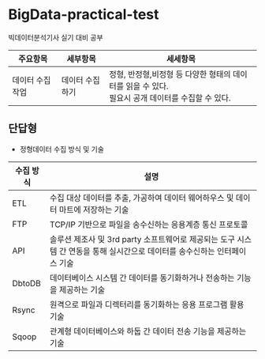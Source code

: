 # BigData-practical-test
빅데이터분석기사 실기 대비 공부

|주요항목|세부항목|세세항목|
|-------|-------|-------|
|데이터 수집 작업| 데이터 수집하기 | 정형, 반정형,비정형 등 다양한 형태의 데이터를 읽을 수 있다. <br> 필요시 공개 데이터를 수집할 수 있다.|


## 단답형
+ 정형데이터 수집 방식 및 기술  

|수집 방식|설명|
|------|-----|
|ETL| 수집 대상 데이터를 추출, 가공하여 데이터 웨어하우스 및 데이터 마트에 저장하는 기술|
|FTP| TCP/IP 기반으로 파일을 송수신하는 응용계층 통신 프로토콜|
|API| 솔루션 제조사 및 3rd party 소프트웨어로 제공되는 도구 시스템 간 연동을 통해 실시간으로 데이터를 송수신하는 인터페이스 기술|
|DbtoDB| 데이터베이스 시스템 간 데이터를 동기화하거나 전송하는 기능을 제공하는 기술|
|Rsync| 원격으로 파일과 디렉터리를 동기화하는 응용 프로그램 활용 기술|
|Sqoop| 관계형 데이터베이스와 하둡 간 데이터 전송 기능을 제공하는 기술|
